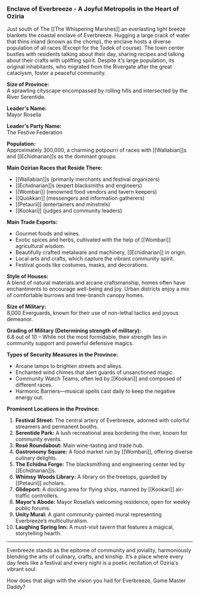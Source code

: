 ### Enclave of Everbreeze - A Joyful Metropolis in the Heart of Oziria

Just south of The [[The Whispering Marshes]] an everlasting light breeze blankets the coastal enclave of Everbreeze. Hugging a large crack of water that thins inland (known as the chomp), the enclave hosts a diverse population of all races (Except for the Todek of course). The town center bustles with residents talking about their day, sharing recipes and talking about their crafts with uplifting spirit. Despite it's large population, its original inhabitants, who migrated from the Rivergate after the great cataclysm, foster a peaceful community.

**Size of Province:**  
A sprawling cityscape encompassed by rolling hills and intersected by the River Serentide.

**Leader's Name:**  
Mayor Rosella

**Leader's Party Name:**  
The Festive Federation

**Population:**  
Approximately 300,000, a charming potpourri of races with [[Wallabian]]s and [[Echidnarian]]s as the dominant groups.

**Main Ozirian Races that Reside There:**  
- [[Wallabian]]s (primarily merchants and festival organizers)
- [[Echidnarian]]s (expert blacksmiths and engineers)
- [[Wombari]] (renowned food vendors and tavern keepers)
- [[Quokkan]] (messengers and information gatherers)
- [[Petaurii]] (entertainers and minstrels)
- [[Kookari]] (judges and community leaders)

**Main Trade Exports:**  
- Gourmet foods and wines.
- Exotic spices and herbs, cultivated with the help of [[Wombari]] agricultural wisdom.
- Beautifully crafted metalware and machinery, [[Echidnarian]] in origin.
- Local arts and crafts, which capture the vibrant community spirit.
- Festival goods like costumes, masks, and decorations.

**Style of Houses:**  
A blend of natural materials and arcane craftsmanship, homes often have enchantments to encourage well-being and joy. Urban districts enjoy a mix of comfortable burrows and tree-branch canopy homes.

**Size of Military:**  
8,000 Everguards, known for their use of non-lethal tactics and joyous demeanor.

**Grading of Military (Determining strength of military):**  
6.8 out of 10 – While not the most formidable, their strength lies in community support and powerful defensive magics.

**Types of Security Measures in the Province:**  
- Arcane lamps to brighten streets and alleys.
- Enchanted wind chimes that alert guards of unsanctioned magic.
- Community Watch Teams, often led by [[Kookari]] and composed of different races.
- Harmonic Barriers—musical spells cast daily to keep the negative energy out.

**Prominent Locations in the Province:**  
1. **Festival Street:** The central artery of Everbreeze, adorned with colorful streamers and permanent booths.
2. **Serentide Park:** A lush recreational area bordering the river, known for community events.
3. **Rosé Roundabout:** Main wine-tasting and trade hub.
4. **Gastronomy Square:** A food market run by [[Wombari]], offering diverse culinary delights.
5. **The Echidna Forge:** The blacksmithing and engineering center led by [[Echidnarian]]s.
6. **Whimsy Woods Library:** A library on the treetops, guarded by [[Petaurii]] scholars.
7. **Glideport:** A docking area for flying ships, manned by [[Kookari]] air-traffic controllers.
8. **Mayor’s Abode:** Mayor Rosella’s welcoming residence, open for weekly public forums.
9. **Unity Mural:** A giant community-painted mural representing Everbreeze’s multiculturalism.
10. **Laughing Spring Inn:** A must-visit tavern that features a magical, storytelling hearth.

---

Everbreeze stands as the epitome of community and joviality, harmoniously blending the arts of culinary, crafts, and kinship. It’s a place where every day feels like a festival and every night is a poetic recitation of Oziria's vibrant soul.

How does that align with the vision you had for Everbreeze, Game Master Daddy?